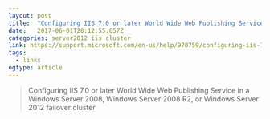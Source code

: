 ```yaml
---
layout: post 
title:  "Configuring IIS 7.0 or later World Wide Web Publishing Service in a Windows Server 2008, Windows Server 2008 R2, or Windows Server 2012 failover cluster" 
date:   2017-06-01T20:12:55.657Z 
categories: server2012 iis cluster
link: https://support.microsoft.com/en-us/help/970759/configuring-iis-7-0-or-later-world-wide-web-publishing-service-in-a-windows-server-2008-windows-server-2008-r2-or-windows-server-2012-failover-cluster 
tags:
  - links
ogtype: article 
---
```


> Configuring IIS 7.0 or later World Wide Web Publishing Service in a Windows Server 2008, Windows Server 2008 R2, or Windows Server 2012 failover cluster
